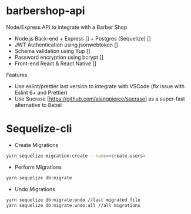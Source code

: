 # barbershop-api
Node/Express API to integrate with a Barber Shop

* Node.js Back-end + Express [] + Postgres (Sequelize) []
* JWT Authentication using jsonwebtoken []
* Schema validation using Yup []
* Password encryption using bcrypt []
* Front-end React & React Native []

Features
* Use eslint/prettier last version to integrate with VSCode (fix issue with Eslint 6+ and Prettier)
* Use Sucrase [https://github.com/alangpierce/sucrase] as a super-fast alternative to Babel


Sequelize-cli
=============
* Create Migrations
```bash
yarn sequelize migration:create --nane=<create-users>
```
* Perform Migrations
```bash
yarn sequelize db:migrate
```
* Undo Migrations
```bash
yarn sequelize db:migrate:undo //last migrated file
yarn sequelize db:migrate:undo:all //all migrations
```
